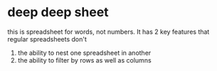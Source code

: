 # deep deep sheet

this is spreadsheet for words, not numbers. It has 2 key features that regular spreadsheets don't

1. the ability to nest one spreadsheet in another
2. the ability to filter by rows as well as columns
